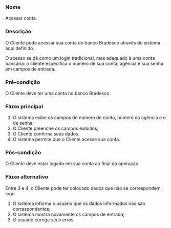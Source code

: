 
### Nome

Acessar conta.

### Descrição

O Cliente pode acessar sua conta do banco Bradesco através do sistema aqui
definido.

O acesso se dá como um login tradicional, mas adequado à uma conta bancária: o
cliente especifica o número de sua conta, agência e sua senha em campos de
entrada.

### Pré-condição

O Cliente deve ter uma conta no banco Bradesco.

### Fluxo principal

1. O sistema exibe os campos de número de conta, número da agência e o de senha;
2. O Cliente preenche os campos exibidos;
3. O Cliente confirma seus dados.
4. O sistema permite que o Cliente acesse sua conta.

### Pós-condição

O Cliente deve estar logado em sua conta ao final da operação.

### Fluxo alternativo

Entre 3 e 4, o Cliente pode ter colocado dados que não se correspondem, logo

1. O sistema informa o usuário que os dados informados não são correspondentes;
2. O sistema mostra novamente os campos de entrada;
3. O usuário corrige seus erros.

